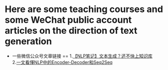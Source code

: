 Here are some teaching courses and some WeChat public account articles on the direction of text generation
=
* 一些微信公众号文章链接
==
1.[【NLP笔记】文本生成？还不快上知识库](https://mp.weixin.qq.com/s/-jbQXjc5R_3RxLVMBGIM_Q)  
2.[一文看懂NLP中的Encoder-Decoder和Seq2Seq](https://mp.weixin.qq.com/s/wMzTpRENjApjfV4XlZ0zAQ)

